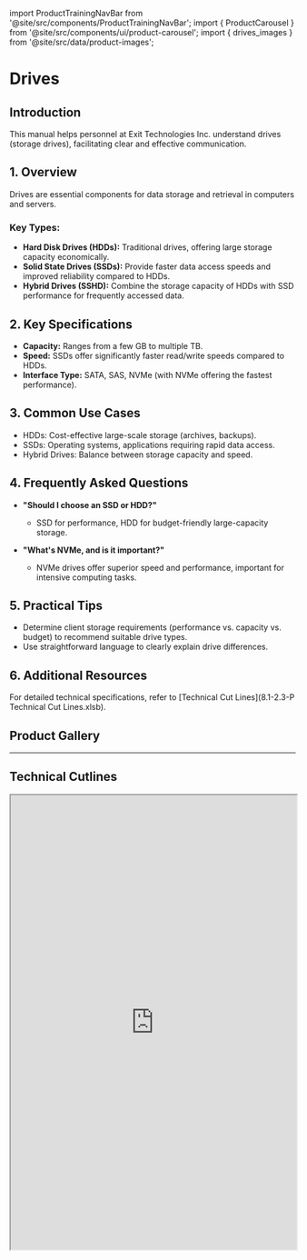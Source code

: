 import ProductTrainingNavBar from '@site/src/components/ProductTrainingNavBar';
import { ProductCarousel } from '@site/src/components/ui/product-carousel';
import { drives_images } from '@site/src/data/product-images';

<ProductTrainingNavBar />

# Drives

## Introduction
This manual helps personnel at Exit Technologies Inc. understand drives (storage drives), facilitating clear and effective communication.

## 1. Overview
Drives are essential components for data storage and retrieval in computers and servers.

### Key Types:
- **Hard Disk Drives (HDDs):** Traditional drives, offering large storage capacity economically.
- **Solid State Drives (SSDs):** Provide faster data access speeds and improved reliability compared to HDDs.
- **Hybrid Drives (SSHD):** Combine the storage capacity of HDDs with SSD performance for frequently accessed data.

## 2. Key Specifications
- **Capacity:** Ranges from a few GB to multiple TB.
- **Speed:** SSDs offer significantly faster read/write speeds compared to HDDs.
- **Interface Type:** SATA, SAS, NVMe (with NVMe offering the fastest performance).

## 3. Common Use Cases
- HDDs: Cost-effective large-scale storage (archives, backups).
- SSDs: Operating systems, applications requiring rapid data access.
- Hybrid Drives: Balance between storage capacity and speed.

## 4. Frequently Asked Questions
- **"Should I choose an SSD or HDD?"**
  - SSD for performance, HDD for budget-friendly large-capacity storage.

- **"What's NVMe, and is it important?"**
  - NVMe drives offer superior speed and performance, important for intensive computing tasks.

## 5. Practical Tips
- Determine client storage requirements (performance vs. capacity vs. budget) to recommend suitable drive types.
- Use straightforward language to clearly explain drive differences.

## 6. Additional Resources
For detailed technical specifications, refer to [Technical Cut Lines](8.1-2.3-P Technical Cut Lines.xlsb).

## Product Gallery

<ProductCarousel 
  images={drives_images}
  title="Storage Drives Gallery"
/>

---


## Technical Cutlines

<iframe
  src="https://docs.google.com/spreadsheets/d/e/2PACX-1vRBKY_e6e1XBdjLn4WTFw5W5o5j8lyFAAsApDK6FXAvNri0Wh5QAVNY3hFJZTjNdg/pubhtml?widget=true&headers=false&gid=255372992&single=true"
  width="100%"
  height="800"
  style={{ border: 'none', borderRadius: '8px' }}
  title="Technical Cutlines"
  allowfullscreen
></iframe>

